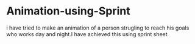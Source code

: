 # Animation-using-Sprint
i have tried to make an animation of a person strugling to reach his goals who works day and night.I have achieved this using sprint sheet
